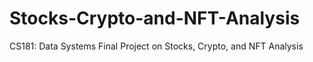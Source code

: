 # Stocks-Crypto-and-NFT-Analysis
CS181: Data Systems Final Project on Stocks, Crypto, and NFT Analysis
